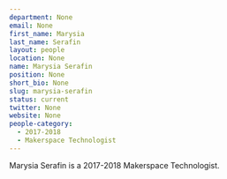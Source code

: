 ```yaml
---
department: None
email: None
first_name: Marysia
last_name: Serafin
layout: people
location: None
name: Marysia Serafin
position: None
short_bio: None
slug: marysia-serafin
status: current
twitter: None
website: None
people-category:
  - 2017-2018
  - Makerspace Technologist
---
```

Marysia Serafin is a 2017-2018 Makerspace Technologist.
